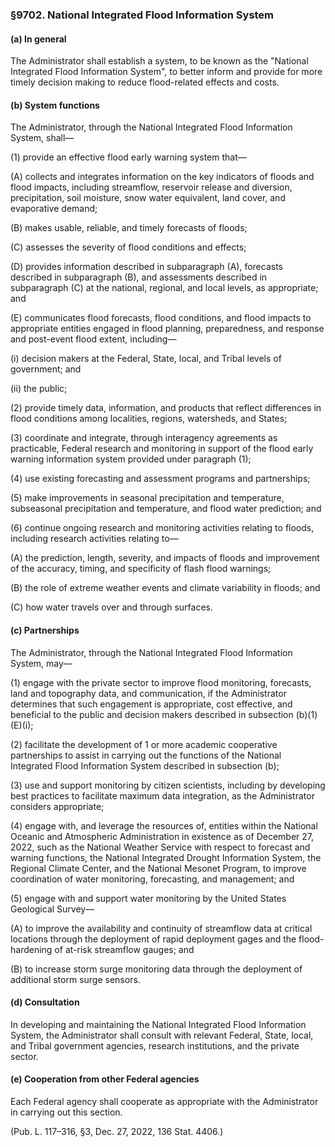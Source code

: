 ### §9702. National Integrated Flood Information System ###

#### (a) In general ####

The Administrator shall establish a system, to be known as the "National Integrated Flood Information System", to better inform and provide for more timely decision making to reduce flood-related effects and costs.

#### (b) System functions ####

The Administrator, through the National Integrated Flood Information System, shall—

(1) provide an effective flood early warning system that—

(A) collects and integrates information on the key indicators of floods and flood impacts, including streamflow, reservoir release and diversion, precipitation, soil moisture, snow water equivalent, land cover, and evaporative demand;

(B) makes usable, reliable, and timely forecasts of floods;

(C) assesses the severity of flood conditions and effects;

(D) provides information described in subparagraph (A), forecasts described in subparagraph (B), and assessments described in subparagraph (C) at the national, regional, and local levels, as appropriate; and

(E) communicates flood forecasts, flood conditions, and flood impacts to appropriate entities engaged in flood planning, preparedness, and response and post-event flood extent, including—

(i) decision makers at the Federal, State, local, and Tribal levels of government; and

(ii) the public;

(2) provide timely data, information, and products that reflect differences in flood conditions among localities, regions, watersheds, and States;

(3) coordinate and integrate, through interagency agreements as practicable, Federal research and monitoring in support of the flood early warning information system provided under paragraph (1);

(4) use existing forecasting and assessment programs and partnerships;

(5) make improvements in seasonal precipitation and temperature, subseasonal precipitation and temperature, and flood water prediction; and

(6) continue ongoing research and monitoring activities relating to floods, including research activities relating to—

(A) the prediction, length, severity, and impacts of floods and improvement of the accuracy, timing, and specificity of flash flood warnings;

(B) the role of extreme weather events and climate variability in floods; and

(C) how water travels over and through surfaces.

#### (c) Partnerships ####

The Administrator, through the National Integrated Flood Information System, may—

(1) engage with the private sector to improve flood monitoring, forecasts, land and topography data, and communication, if the Administrator determines that such engagement is appropriate, cost effective, and beneficial to the public and decision makers described in subsection (b)(1)(E)(i);

(2) facilitate the development of 1 or more academic cooperative partnerships to assist in carrying out the functions of the National Integrated Flood Information System described in subsection (b);

(3) use and support monitoring by citizen scientists, including by developing best practices to facilitate maximum data integration, as the Administrator considers appropriate;

(4) engage with, and leverage the resources of, entities within the National Oceanic and Atmospheric Administration in existence as of December 27, 2022, such as the National Weather Service with respect to forecast and warning functions, the National Integrated Drought Information System, the Regional Climate Center, and the National Mesonet Program, to improve coordination of water monitoring, forecasting, and management; and

(5) engage with and support water monitoring by the United States Geological Survey—

(A) to improve the availability and continuity of streamflow data at critical locations through the deployment of rapid deployment gages and the flood-hardening of at-risk streamflow gauges; and

(B) to increase storm surge monitoring data through the deployment of additional storm surge sensors.

#### (d) Consultation ####

In developing and maintaining the National Integrated Flood Information System, the Administrator shall consult with relevant Federal, State, local, and Tribal government agencies, research institutions, and the private sector.

#### (e) Cooperation from other Federal agencies ####

Each Federal agency shall cooperate as appropriate with the Administrator in carrying out this section.

(Pub. L. 117–316, §3, Dec. 27, 2022, 136 Stat. 4406.)
